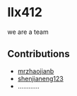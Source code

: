 # llx412

we are a team

## Contributions

* [mrzhaojianb](https://github.com/mrzhaojianb)
* [shenjianeng123](https://github.com/shenjianeng123)
* ............